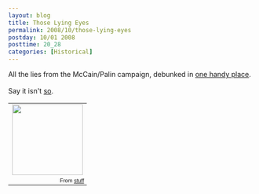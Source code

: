 ```yaml
---
layout: blog
title: Those Lying Eyes
permalink: 2008/10/those-lying-eyes
postday: 10/01 2008
posttime: 20_28
categories: [Historical]
---
```


<p>All the lies from the McCain/Palin campaign, debunked in <a href="http://andrewsullivan.theatlantic.com/the_daily_dish/2008/09/the-lies-and-li.html" target="_blank">one handy place</a>.<br /><br />Say it isn't <a href="http://andrewsullivan.theatlantic.com/the_daily_dish/2008/09/the-lies-and-li.html" target="_blank">so</a>.<br />
<table style="width:auto;"><tr><td><a href="https://picasaweb.google.com/lh/photo/CDYdwaAHegPkmfZQMhaF8g?feat=embedwebsite"><img src="https://lh6.googleusercontent.com/_aJ4urxfgN9A/TXXdbkU2OOI/AAAAAAAAImg/lsKF0adrDHs/s144/McCainPalinButton.jpg" height="144" width="144" /></a></td></tr><tr><td style="font-family:arial,sans-serif; font-size:11px; text-align:right">From <a href="https://picasaweb.google.com/krister.axel/Stuff?feat=embedwebsite">stuff</a></td></tr></table></p>
